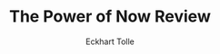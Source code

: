 ---
permalink: 	Books/the-power-of-now
layout: 	review
title: 	"The Power of Now Review"
author: 	"Eckhart Tolle"
author_bio: 	"Eckhart Tolle, born Ulrich Leonard Tolle, February 16, 1948, is a German-born writer, public speaker, and spiritual teacher. The New York Times has called him 'the most popular spiritual author in the nation'. He is the author of the bestsellers 'The Power of Now' and 'A New Earth'. Tolle had an unhappy childhood in Germany and Spain. His depression reached its peak during early adulthood in England, until he underwent what he calls an 'inner transformation'. He then spent many years as a vagrant, 'in a a state of deep bliss', he says, before becoming a spiritual teacher. He eventually moved to North America where he began writing his first book. He currently lives in Vancouver, Canada with his wife, Kim Eng."
author_bio_link: 	"/Authors/eckhart-tolle"
author_image: 	"Eckhart Tolle.jpg"
book_cover_image: 	"ThePowerOfNow.jpg"
book_title: 	"The Power of Now: A Guide to Spiritual Enlightenment"
book_title_short: 	"The Power of Now"
publish_date: 	August 19th 2004
number_of_pages: 	229
categories: 	[books]
first_blockquote: 	"Realize deeply that the present moment is all you have. Make the NOW the primary focus of your life."
second_blockquote: 	"Time isn’t precious at all, because it is an illusion. What you perceive as precious is not time but the one point that is out of time: the Now. That is precious indeed. The more you are focused on time—past and future—the more you miss the Now, the most precious thing there is."
third_blockquote: 	"All negativity is caused by an accumulation of psychological time and denial of the present. Unease, anxiety, tension, stress, worry - all forms of fear - are caused by too much future, and
not enough presence. Guilt, regret, resentment, grievances, sadness, bitterness, and all forms
of non forgiveness are caused by too much past, and not enough presence."
skill_level_score: 	40
approach_score: 	50
outlook_score: 	50
affiliation_score: 	20
skill_level: 	beginner
approach: 	practical theoretical
outlook: 	secular spiritual
affiliation: 	open
review_overview: 	["<a href='https://amzn.to/2YnqZIm'>The Power of Now</a> is an international best seller which left a mark in our culture by contributing to the widespread of Mindfulness practices across the west. As such, its value cannot be understated and should be mandatory reading for anyone who by their own means arrives at the conclusion that thinking 24/7 is not contributing positively to their state of mind.","The book is written in a Q&A format so author is answering questions the reader might have herself and so it gives a feeling of familiarity and a conversational tone; two ingredients that can cause you to get hooked and read it in just a couple of sessions."]
skill_level_overview: 	["This book is meant to be read for people starting out on the path towards living a more mindful life. The message is repeated and presented in multiple ways across the chapters so the reader will retain the knowledge contained within its pages. A lesson found in the first chapters will come back in the final ones with a new twist thus helping solidify the idea.","Advanced practitioners might not get much out of it in the way of fresh ideas, but reading Eckhart's examples can have the effect of strengthening your conviction and offering points of view that hadn't been considered before."]
approach_overview: 	["Because Mindfulness practice doesn't necessarily rely on complicated instructions, The Power of Now can be categorized both as a practical and a theoretical book. The first chapters are heavy in theory and will prepare you for the rest of the road by laying out some important definitions like consciousness, and breaking paradigms like <i>you are not your mind</i>, which is the title of the first section that follows the introduction.","Later on, the author provides you with applicable strategies that will help you slow down the chatter created by your thoughts while bringing down the curtain on the tricks the mind itself plays on you in order to prevent that from happening."]
outlook_overview: 	["The title tries hard to present this book as a spiritual one. It definitely was written using plenty of words that usually take a spiritual connotation and might make secular inclined people uncomfortable. However, we feel this book deserves recognition for also taking an in depth review on issues and situations any regular person will be able to identify with. From relationships to jobs, there's something to be found for everyone and you shouldn't dismiss this book as spiritual mumbo jumbo if that's not your cup of tea.","Because nowadays the key takeaway of being more present in the moment can be found in psychology and science books all around, it would be unfair to shy away from reading it out of aversion to words some might consider loaded such as <i>God</i> or <i>manifestation</i>."]
affiliation_overview: 	["There's been some debate on whether this book uses some kind of camouflage to send a Christian message, but that's just not true in our opinion. We have categorized this book as open because it doesn't adhere to any one particular creed other than being fully in the present moment.","It might be worth mentioning that there's some criticism out there as Christians don't like the loose way in which the word <i>God</i> is use on occasion. The author himself has explained that the word escapes definition and is used to convey <i>'the thing itself'</i>. Some Buddhists also like to mention that the book is a watered down version of one of their main teachings, as if it mattered who came up with the idea of Mindfulness, but that's something no person striving to towards enlightenment should do."]
techniques: 	[mindfulness, awareness]
conclusion: 	["Both the Buddha and The Power of Now promote mindfulness as a way to find peace and happiness, the difference lying in the fact that the later considers it the only determining factor while Buddhist teachings present it as only one of the eight factors leading to awakening or the <i>eightfold noble path</i>. If you'd like to learn more about the other seven and don't know where to start, I recommend you to take a look at our review of <a href='/Books/the-heart-of-the-buddhas-teaching'>The Heart of the Buddha's Teaching</a>.", "Alternatively, if you're not interested in Buddhism but are looking for instructions on a wider variety of meditation practices, consider giving <a href='/Books/the-mind-illuminated'>The Mind Illuminated</a> a try."]
amazon_affiliate_link: 	https://amzn.to/2YnqZIm
goodreads_link: 	https://www.goodreads.com/book/show/6708.The_Power_of_Now
---